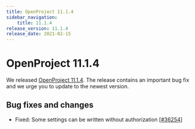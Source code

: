 ```yaml
---
title: OpenProject 11.1.4
sidebar_navigation:
    title: 11.1.4
release_version: 11.1.4
release_date: 2021-02-15
---
```


# OpenProject 11.1.4

We released [OpenProject 11.1.4](https://community.openproject.org/versions/1470).
The release contains an important bug fix and we urge you to update to the newest version.

<!--more-->
## Bug fixes and changes

- Fixed: Some settings can be written without authorization \[[#36254](https://community.openproject.org/wp/36254)\]
